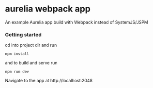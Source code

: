 aurelia webpack app
===================
An example Aurelia app build with Webpack instead of SystemJS/JSPM

### Getting started

cd into project dir and run
```
npm install
```

and to build and serve run
```
npm run dev
```

Navigate to the app at http://localhost:2048

